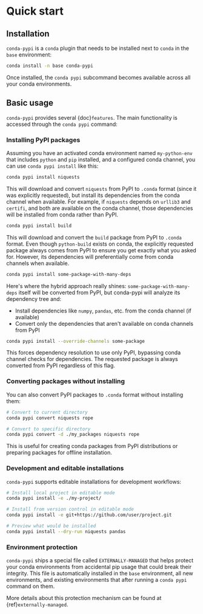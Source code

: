 # Quick start

## Installation

`conda-pypi` is a `conda` plugin that needs to be installed next to
`conda` in the `base` environment:

```bash
conda install -n base conda-pypi
```

Once installed, the `conda pypi` subcommand becomes available across all your
conda environments.

## Basic usage

`conda-pypi` provides several {doc}`features`. The main functionality is
accessed through the `conda pypi` command:

### Installing PyPI packages

Assuming you have an activated conda environment named `my-python-env` that
includes `python` and `pip` installed, and a configured conda channel, you can
use `conda pypi install` like this:

```bash
conda pypi install niquests
```

This will download and convert `niquests` from PyPI to `.conda` format
(since it was explicitly requested), but install its dependencies from
the conda channel when available. For example, if `niquests` depends on
`urllib3` and `certifi`, and both are available on the conda channel, those
dependencies will be installed from conda rather than PyPI.

```bash
conda pypi install build
```

This will download and convert the `build` package from PyPI to `.conda`
format. Even though `python-build` exists on conda, the explicitly requested
package always comes from PyPI to ensure you get exactly what you asked for.
However, its dependencies will preferentially come from conda channels when
available.

```bash
conda pypi install some-package-with-many-deps
```

Here's where the hybrid approach really shines:
`some-package-with-many-deps` itself will be converted from PyPI, but
conda-pypi will analyze its dependency tree and:
- Install dependencies like `numpy`, `pandas`, etc. from the conda channel (if
  available)
- Convert only the dependencies that aren't available on conda channels from
  PyPI

```bash
conda pypi install --override-channels some-package
```

This forces dependency resolution to use only PyPI, bypassing conda channel
checks for dependencies. The requested package is always converted from PyPI
regardless of this flag.

### Converting packages without installing

You can also convert PyPI packages to `.conda` format without installing
them:

```bash
# Convert to current directory
conda pypi convert niquests rope

# Convert to specific directory
conda pypi convert -d ./my_packages niquests rope
```

This is useful for creating conda packages from PyPI distributions or
preparing packages for offline installation.

### Development and editable installations

`conda-pypi` supports editable installations for development workflows:

```bash
# Install local project in editable mode
conda pypi install -e ./my-project/

# Install from version control in editable mode
conda pypi install -e git+https://github.com/user/project.git

# Preview what would be installed
conda pypi install --dry-run niquests pandas
```

### Environment protection

`conda-pypi` ships a special file called `EXTERNALLY-MANAGED` that helps
protect your conda environments from accidental pip usage that could break
their integrity. This file is automatically installed in the `base`
environment, all new environments, and existing environments that after running
a `conda pypi` command on them.

More details about this protection mechanism can be found at
{ref}`externally-managed`.

